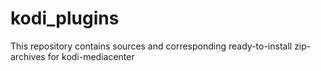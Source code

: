 # kodi_plugins
This repository contains sources and corresponding ready-to-install zip-archives for kodi-mediacenter
